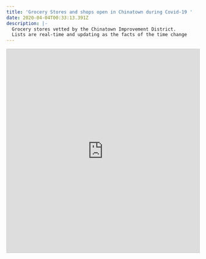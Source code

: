 ```yaml
---
title: 'Grocery Stores and shops open in Chinatown during Covid-19 '
date: 2020-04-04T00:33:13.391Z
description: |-
  Grocery stores vetted by the Chinatown Improvement District. 
  Lists are real-time and updating as the facts of the time change
---
```

<iframe class="airtable-embed" src="https://airtable.com/embed/shrplv7oJixXEvZr8?backgroundColor=orange&layout=card&viewControls=on" frameborder="0" onmousewheel="" width="100%" height="533" style="background: transparent; border: 1px solid #ccc;"></iframe>